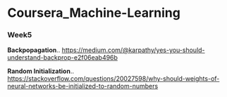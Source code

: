 # Coursera_Machine-Learning 

### Week5

**Backpopagation**..
<https://medium.com/@karpathy/yes-you-should-understand-backprop-e2f06eab496b>

**Random Initialization**..
<https://stackoverflow.com/questions/20027598/why-should-weights-of-neural-networks-be-initialized-to-random-numbers>

